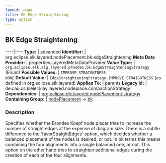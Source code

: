 ```yaml
---
layout: page
title: BK Edge Straightening
type: option
---
```

## BK Edge Straightening

----|----
**Type:** | advanced
**Identifier:** | org.eclipse.elk.layered.nodePlacement.bk.edgeStraightening
**Meta Data Provider:** | properties.LayeredMetaDataProvider
**Value Type:** | `org.eclipse.elk.alg.layered.p4nodes.bk.EdgeStraighteningStrategy` (Enum)
**Possible Values:** | `IMPROVE_STRAIGHTNESS`<br>`NONE`
**Default Value:** | `EdgeStraighteningStrategy.IMPROVE_STRAIGHTNESS` (as defined in org.eclipse.elk.layered)
**Applies To:** | parents
**Legacy Id:** | de.cau.cs.kieler.klay.layered.nodeplace.compactionStrategy
**Dependencies:** | [org.eclipse.elk.layered.nodePlacement.strategy](org-eclipse-elk-layered-nodePlacement-strategy)
**Containing Group:** | [nodePlacement](org-eclipse-elk-layered-nodePlacement) -> [bk](org-eclipse-elk-layered-nodePlacement-bk)

### Description

Specifies whether the Brandes Koepf node placer tries to increase the number of straight edges at the expense of diagram size. There is a subtle difference to the 'favorStraightEdges' option, which decides whether a balanced placement of the nodes is desired, or not. In bk terms this means combining the four alignments into a single balanced one, or not. This option on the other hand tries to straighten additional edges during the creation of each of the four alignments.
